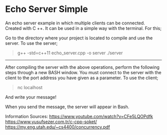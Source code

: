 # Echo Server Simple

An echo server example in which multiple clients can be connected. Created with C ++. It can be used in a simple way with the terminal. For this;

Go to the directory where your project is located to compile and use the server.
To use the server;
> g++ -std=c++11 echo_server.cpp -o server
> ./server <port number>

<hr>

After compiling the server with the above operations, perform the following steps through a new BASH window. You must connect to the server with the client to the port address you have given as a parameter.
To use the client;
>nc localhost <port number>

And write your message!

When you send the message, the server will appear in Bash. 

Information Sources:
https://www.youtube.com/watch?v=CFe5LQOPdfk
https://www.yusufsezer.com.tr/c-cpp-soket/
https://my.eng.utah.edu/~cs4400/concurrency.pdf